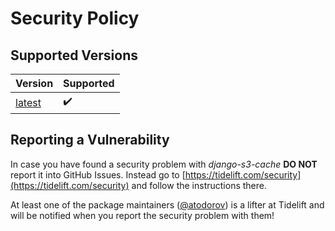 # Security Policy

## Supported Versions

| Version | Supported          |
| ------- | ------------------ |
| [latest](https://pypi.org/project/django-s3-cache/) | :heavy_check_mark: |

## Reporting a Vulnerability

In case you have found a security problem with *django-s3-cache* **DO NOT** report
it into GitHub Issues. Instead go to
[https://tidelift.com/security](https://tidelift.com/security)
and follow the instructions there.

At least one of the package maintainers ([@atodorov](http://github.com/atodorov))
is a lifter at Tidelift and will be notified when you report the security
problem with them!
